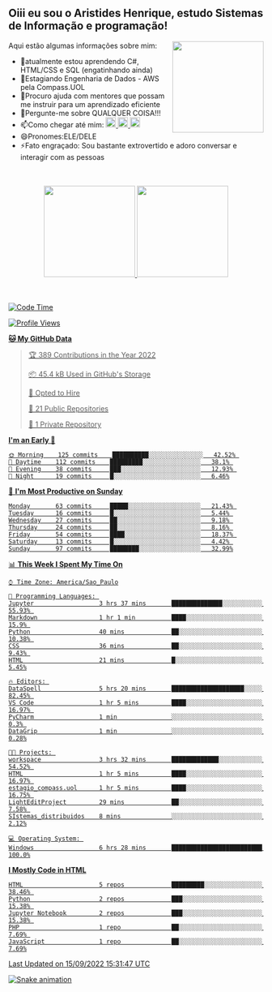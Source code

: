 ## Oiii eu sou o Aristides Henrique, estudo Sistemas de Informação e programação!

<div >
Aqui estão algumas informações sobre mim:<img align="right" height="180em" src="https://user-images.githubusercontent.com/97318481/177042589-45d62122-82a9-4a32-b3a7-87b322825b2f.png">
</div>

- 🌱atualmente estou aprendendo C#, HTML/CSS e SQL (engatinhando ainda)
- 👯Estagiando Engenharia de Dados - AWS pela Compass.UOL
- 🤔Procuro ajuda com mentores que possam me instruir para um aprendizado eficiente
- 💬Pergunte-me sobre QUALQUER COISA!!!
- 📫Como chegar até mim:
  <a href="https://www.instagram.com/aryhenry/" target="_blank">
  <img src="https://img.shields.io/badge/-Instagram-%23E4405F?style=for-the-badge&logo=instagram&logoColor=black" height="20px">
  </a>
  <a href="https://www.linkedin.com/in/aristides-henrique/" target="_blank">
  <img src="https://img.shields.io/badge/-LinkedIn-%230077B5?style=for-the-badge&logo=linkedin&logoColor=black" height="20px">
  </a> 
  <a href="mailto:arihenriqueuna@gmail.com">
  <img src="https://img.shields.io/badge/-Gmail-%23333?style=for-the-badge&logo=gmail&logoColor=white" height="20px">
  </a>
- 😄Pronomes:ELE/DELE
- ⚡Fato engraçado: Sou bastante extrovertido e adoro conversar e interagir com as pessoas
<br/>
<br/>
<div align="center">
  <a href="https://github.com/arihenrique">
  <img height="180em" src="https://github-readme-stats.vercel.app/api?username=arihenrique&show_icons=true&theme=dracula&include_all_commits=true&count_private=true"/>
  <img height="180em" src="https://github-readme-stats.vercel.app/api/top-langs/?username=arihenrique&layout=compact&langs_count=7&theme=dracula"/>
</div><br/><br/>

<!--START_SECTION:waka-->
![Code Time](http://img.shields.io/badge/Code%20Time-95%20hrs%2059%20mins-blue)

![Profile Views](http://img.shields.io/badge/Profile%20Views-44-blue)

**🐱 My GitHub Data** 

> 🏆 389 Contributions in the Year 2022
 > 
> 📦 45.4 kB Used in GitHub's Storage 
 > 
> 💼 Opted to Hire
 > 
> 📜 21 Public Repositories 
 > 
> 🔑 1 Private Repository 
 > 
**I'm an Early 🐤** 

```text
🌞 Morning    125 commits    ██████████░░░░░░░░░░░░░░░   42.52% 
🌇 Daytime    112 commits    █████████░░░░░░░░░░░░░░░░   38.1% 
🌃 Evening    38 commits     ███░░░░░░░░░░░░░░░░░░░░░░   12.93% 
🌙 Night      19 commits     █░░░░░░░░░░░░░░░░░░░░░░░░   6.46%

```
📅 **I'm Most Productive on Sunday** 

```text
Monday       63 commits     █████░░░░░░░░░░░░░░░░░░░░   21.43% 
Tuesday      16 commits     █░░░░░░░░░░░░░░░░░░░░░░░░   5.44% 
Wednesday    27 commits     ██░░░░░░░░░░░░░░░░░░░░░░░   9.18% 
Thursday     24 commits     ██░░░░░░░░░░░░░░░░░░░░░░░   8.16% 
Friday       54 commits     ████░░░░░░░░░░░░░░░░░░░░░   18.37% 
Saturday     13 commits     █░░░░░░░░░░░░░░░░░░░░░░░░   4.42% 
Sunday       97 commits     ████████░░░░░░░░░░░░░░░░░   32.99%

```


📊 **This Week I Spent My Time On** 

```text
⌚︎ Time Zone: America/Sao_Paulo

💬 Programming Languages: 
Jupyter                  3 hrs 37 mins       ██████████████░░░░░░░░░░░   55.93% 
Markdown                 1 hr 1 min          ████░░░░░░░░░░░░░░░░░░░░░   15.9% 
Python                   40 mins             ██░░░░░░░░░░░░░░░░░░░░░░░   10.38% 
CSS                      36 mins             ██░░░░░░░░░░░░░░░░░░░░░░░   9.43% 
HTML                     21 mins             █░░░░░░░░░░░░░░░░░░░░░░░░   5.45%

🔥 Editors: 
DataSpell                5 hrs 20 mins       ████████████████████░░░░░   82.45% 
VS Code                  1 hr 5 mins         ████░░░░░░░░░░░░░░░░░░░░░   16.97% 
PyCharm                  1 min               ░░░░░░░░░░░░░░░░░░░░░░░░░   0.3% 
DataGrip                 1 min               ░░░░░░░░░░░░░░░░░░░░░░░░░   0.28%

🐱‍💻 Projects: 
workspace                3 hrs 32 mins       █████████████░░░░░░░░░░░░   54.52% 
HTML                     1 hr 5 mins         ████░░░░░░░░░░░░░░░░░░░░░   16.97% 
estagio_compass.uol      1 hr 5 mins         ████░░░░░░░░░░░░░░░░░░░░░   16.75% 
LightEditProject         29 mins             ██░░░░░░░░░░░░░░░░░░░░░░░   7.58% 
SIstemas_distribuidos    8 mins              ░░░░░░░░░░░░░░░░░░░░░░░░░   2.12%

💻 Operating System: 
Windows                  6 hrs 28 mins       █████████████████████████   100.0%

```

**I Mostly Code in HTML** 

```text
HTML                     5 repos             █████████░░░░░░░░░░░░░░░░   38.46% 
Python                   2 repos             ███░░░░░░░░░░░░░░░░░░░░░░   15.38% 
Jupyter Notebook         2 repos             ███░░░░░░░░░░░░░░░░░░░░░░   15.38% 
PHP                      1 repo              ██░░░░░░░░░░░░░░░░░░░░░░░   7.69% 
JavaScript               1 repo              ██░░░░░░░░░░░░░░░░░░░░░░░   7.69%

```



 Last Updated on 15/09/2022 15:31:47 UTC
<!--END_SECTION:waka-->

![Snake animation](https://github.com/arihenrique/arihenrique/blob/output/github-contribution-grid-snake.svg)
